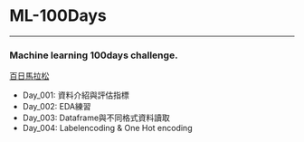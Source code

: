 # ML-100Days
-------------------------------------------------
### Machine learning 100days challenge.
[百日馬拉松](https://ai100.cupoy.com)

  - Day_001: 資料介紹與評估指標
  - Day_002: EDA練習
  - Day_003: Dataframe與不同格式資料讀取
  - Day_004: Labelencoding & One Hot encoding
